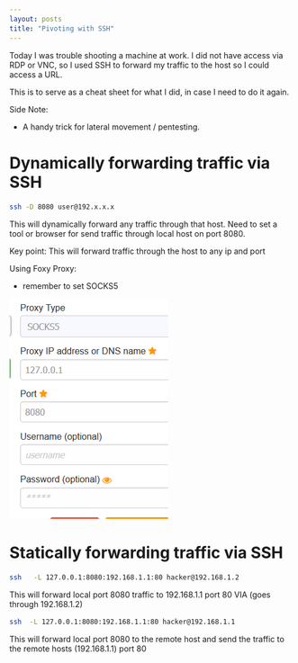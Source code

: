```yaml
---
layout: posts
title: "Pivoting with SSH"
---
```


Today I was trouble shooting a machine at work. I did not have access via RDP or VNC, so I used SSH to forward my traffic to the host so I could access a URL.

This is to serve as a cheat sheet for what I did, in case I need to do it again.

Side Note:
* A handy trick for lateral movement / pentesting.


# Dynamically forwarding traffic via SSH
```bash
ssh -D 8080 user@192.x.x.x
```
This will dynamically forward any traffic through that host. Need to set a tool or browser for send traffic through local host on port 8080.

Key point: This will forward traffic through the host to any ip and port

Using Foxy Proxy:
* remember to set SOCKS5

![](/images/ssh_forwarding/ssh_1.png)



# Statically forwarding traffic via SSH
```bash
ssh   -L 127.0.0.1:8080:192.168.1.1:80 hacker@192.168.1.2
```
This will forward local port 8080 traffic to 192.168.1.1 port 80 VIA (goes through 192.168.1.2)



```bash
ssh  -L 127.0.0.1:8080:192.168.1.1:80 hacker@192.168.1.1
```
This will forward local port 8080 to the remote host and send the traffic to the remote hosts (192.168.1.1) port 80
